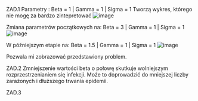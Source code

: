 ZAD.1
Parametry :
Beta = 1 | Gamma = 1 | Sigma = 1
Tworzą wykres, którego nie mogę za bardzo zintepretować
![image](https://github.com/kakaovychlebicek1/Michal_Mroz1/assets/157245284/619d8332-a286-4637-b2cb-e924d5da50f3)

Zmiana parametrów początkowych na:
Beta = 3 | Gamma = 1 | Sigma = 1
![image](https://github.com/kakaovychlebicek1/Michal_Mroz1/assets/157245284/d31d253f-c306-49d7-8096-29fc8442c269)

W późniejszym etapie na:
Beta = 1.5 | Gamma = 1 | Sigma = 1
![image](https://github.com/kakaovychlebicek1/Michal_Mroz1/assets/157245284/4bad6d5b-a269-4404-a5b2-1feeef55acd9)

Pozwala mi zobrazować przedstawiony problem.

ZAD.2
Zmniejszenie wartości beta o połowę skutkuje wolniejszym rozprzestrzenianiem się infekcji. 
Może to doprowadzić do mniejszej liczby zarażonych i dłuższego trwania epidemii.

ZAD.3








